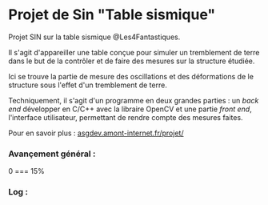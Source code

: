 Projet de Sin "Table sismique"
=====================

Projet SIN sur la table sismique @Les4Fantastiques.

Il s'agit d'appareiller une table conçue pour simuler un tremblement de terre dans le but de la contrôler et de faire des mesures sur la structure étudiée.

Ici se trouve la partie de mesure des oscillations et des déformations de le structure sous l'effet d'un tremblement de terre.

Techniquement, il s'agit d'un programme en deux grandes parties : un <i>back end</i> développer en C/C++ avec la libraire OpenCV et une partie <i>front end</i>, l'interface utilisateur, permettant de rendre compte des mesures faites.

Pour en savoir plus : <a href="http://asgdev.amon-internet.fr/projet/">asgdev.amont-internet.fr/projet/</a>


### Avançement général :

 0 === 15%
 
### Log :


